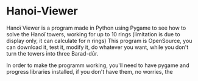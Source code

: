 # Hanoi-Viewer
Hanoï Viewer is a program made in Python using Pygame to see how to solve the Hanoï towers, working for up to 10 rings (limitation is due to display only, it can calculate for n rings)
This program is OpenSource, you can download it, test it, modify it, do whatever you want, while you don't turn the towers into three Barad-dûr.

In order to make the programm working, you'll need to have pygame and progress libraries installed, if you don't have them, no worries, the